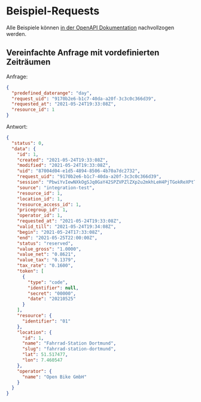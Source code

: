 # Beispiel-Requests

Alle Beispiele können [in der OpenAPI Dokumentation](https://backend.openbikebox.de/documentation) nachvollzogen werden.

## Vereinfachte Anfrage mit vordefinierten Zeiträumen

Anfrage:

```json
{
  "predefined_daterange": "day",
  "request_uid": "9170b2e6-b1c7-40da-a20f-3c3c0c366d39",
  "requested_at": "2021-05-24T19:33:08Z",
  "resource_id": 1
}
```

Antwort:

```json
{
  "status": 0,
  "data": {
    "id": 1,
    "created": "2021-05-24T19:33:08Z",
    "modified": "2021-05-24T19:33:08Z",
    "uid": "87004d04-e1d5-4894-8506-4b70a7dc2732",
    "request_uid": "9170b2e6-b1c7-40da-a20f-3c3c0c366d39",
    "session": "PbwiYvIewNXkOgSJq0GaY42SPZVPZlZXp2u2mkhLeH4PjTGokReXPtTK2F274b8n",
    "source": "integration-test",
    "resource_id": 1,
    "location_id": 1,
    "resource_access_id": 1,
    "pricegroup_id": 1,
    "operator_id": 1,
    "requested_at": "2021-05-24T19:33:08Z",
    "valid_till": "2021-05-24T19:34:08Z",
    "begin": "2021-05-24T17:33:08Z",
    "end": "2021-05-25T22:00:00Z",
    "status": "reserved",
    "value_gross": "1.0000",
    "value_net": "0.8621",
    "value_tax": "0.1379",
    "tax_rate": "0.1600",
    "token": [
      {
        "type": "code",
        "identifier": null,
        "secret": "00000",
        "date": "20210525"
      }
    ],
    "resource": {
      "identifier": "01"
    },
    "location": {
      "id": 1,
      "name": "Fahrrad-Station Dortmund",
      "slug": "fahrrad-station-dortmund",
      "lat": 51.517477,
      "lon": 7.460547
    },
    "operator": {
      "name": "Open Bike GmbH"
    }
  }
}
```
